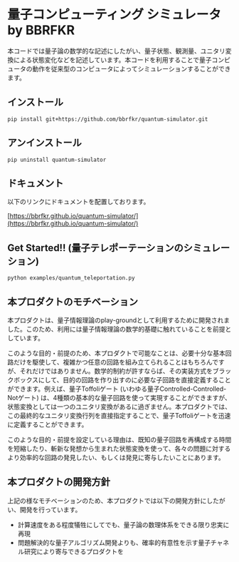 # 量子コンピューティング シミュレータ by BBRFKR
本コードでは量子論の数学的な記述にしたがい、量子状態、観測量、ユニタリ変換による状態変化などを記述しています。本コードを利用することで量子コンピュータの動作を従来型のコンピュータによってシミュレーションすることができます。

## インストール

```
pip install git+https://github.com/bbrfkr/quantum-simulator.git
```

## アンインストール

```
pip uninstall quantum-simulator
```

## ドキュメント
以下のリンクにドキュメントを配置しております。

[https://bbrfkr.github.io/quantum-simulator/](https://bbrfkr.github.io/quantum-simulator/)

## Get Started!! (量子テレポーテーションのシミュレーション)

```
python examples/quantum_teleportation.py
```

## 本プロダクトのモチベーション
本プロダクトは、量子情報理論のplay-groundとして利用するために開発されました。このため、利用には量子情報理論の数学的基礎に触れていることを前提としています。

このような目的・前提のため、本プロダクトで可能なことは、必要十分な基本回路だけを駆使して、複雑かつ任意の回路を組み立てられることはもちろんですが、それだけではありません。数学的制約が許すならば、その実装方式をブラックボックスにして、目的の回路を作り出すのに必要な子回路を直接定義することができます。例えば、量子Toffoliゲート (いわゆる量子Controlled-Controlled-Notゲート) は、4種類の基本的な量子回路を使って実現することができますが、状態変換としては一つのユニタリ変換があるに過ぎません。本プロダクトでは、この最終的なユニタリ変換行列を直接指定することで、量子Toffoliゲートを迅速に定義することができます。

このような目的・前提を設定している理由は、既知の量子回路を再構成する時間を短縮したり、斬新な発想から生まれた状態変換を使って、各々の問題に対するより効率的な回路の発見したい、もしくは発見に寄与したいことにあります。

## 本プロダクトの開発方針
上記の様なモチベーションのため、本プロダクトでは以下の開発方針にしたがい、開発を行っています。

- 計算速度をある程度犠牲にしてでも、量子論の数理体系をできる限り忠実に再現
- 問題解決的な量子アルゴリズム開発よりも、確率的有意性を示す量子チャネル研究により寄与できるプロダクトを
